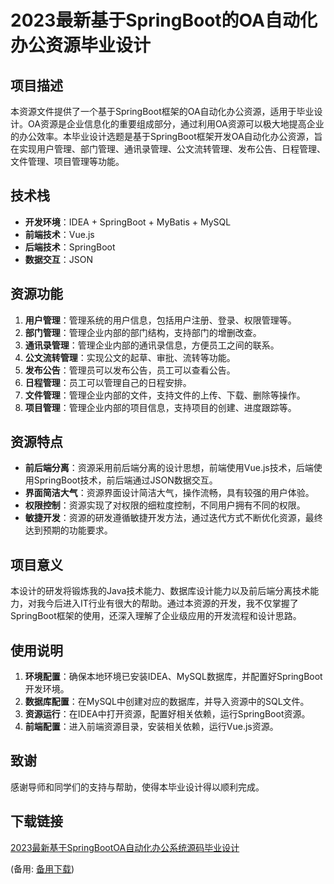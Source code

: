 # 2023最新基于SpringBoot的OA自动化办公资源毕业设计

## 项目描述

本资源文件提供了一个基于SpringBoot框架的OA自动化办公资源，适用于毕业设计。OA资源是企业信息化的重要组成部分，通过利用OA资源可以极大地提高企业的办公效率。本毕业设计选题是基于SpringBoot框架开发OA自动化办公资源，旨在实现用户管理、部门管理、通讯录管理、公文流转管理、发布公告、日程管理、文件管理、项目管理等功能。

## 技术栈

- **开发环境**：IDEA + SpringBoot + MyBatis + MySQL
- **前端技术**：Vue.js
- **后端技术**：SpringBoot
- **数据交互**：JSON

## 资源功能

1. **用户管理**：管理系统的用户信息，包括用户注册、登录、权限管理等。
2. **部门管理**：管理企业内部的部门结构，支持部门的增删改查。
3. **通讯录管理**：管理企业内部的通讯录信息，方便员工之间的联系。
4. **公文流转管理**：实现公文的起草、审批、流转等功能。
5. **发布公告**：管理员可以发布公告，员工可以查看公告。
6. **日程管理**：员工可以管理自己的日程安排。
7. **文件管理**：管理企业内部的文件，支持文件的上传、下载、删除等操作。
8. **项目管理**：管理企业内部的项目信息，支持项目的创建、进度跟踪等。

## 资源特点

- **前后端分离**：资源采用前后端分离的设计思想，前端使用Vue.js技术，后端使用SpringBoot技术，前后端通过JSON数据交互。
- **界面简洁大气**：资源界面设计简洁大气，操作流畅，具有较强的用户体验。
- **权限控制**：资源实现了对权限的细粒度控制，不同用户拥有不同的权限。
- **敏捷开发**：资源的研发遵循敏捷开发方法，通过迭代方式不断优化资源，最终达到预期的功能要求。

## 项目意义

本设计的研发将锻炼我的Java技术能力、数据库设计能力以及前后端分离技术能力，对我今后进入IT行业有很大的帮助。通过本资源的开发，我不仅掌握了SpringBoot框架的使用，还深入理解了企业级应用的开发流程和设计思路。

## 使用说明

1. **环境配置**：确保本地环境已安装IDEA、MySQL数据库，并配置好SpringBoot开发环境。
2. **数据库配置**：在MySQL中创建对应的数据库，并导入资源中的SQL文件。
3. **资源运行**：在IDEA中打开资源，配置好相关依赖，运行SpringBoot资源。
4. **前端配置**：进入前端资源目录，安装相关依赖，运行Vue.js资源。

## 致谢

感谢导师和同学们的支持与帮助，使得本毕业设计得以顺利完成。

## 下载链接
[2023最新基于SpringBootOA自动化办公系统源码毕业设计](https://pan.quark.cn/s/74154c3eaf02) 

(备用: [备用下载](https://pan.baidu.com/s/1pibGgTUKBy6VC5hB8v13hg?pwd=1234))
